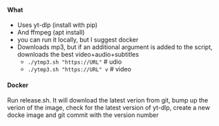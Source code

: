 #### What
- Uses yt-dlp (install with pip)
- And ffmpeg (apt install)
- you can run it locally, but I suggest docker
- Downloads mp3, but if an additional argument is added to the script, downloads the best video+audio+subtitles
    - `./ytmp3.sh "https://URL"` # udio
    - `./ytmp3.sh "https://URL" v` # video

#### Docker
Run release.sh. It will download the latest verion from git, bump up the verion of the image, check for the latest version of yt-dlp, create a new docke image and git commit with the version number
